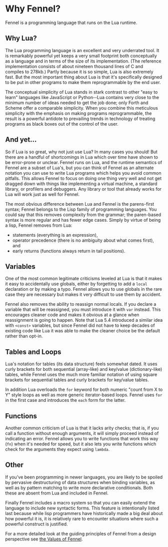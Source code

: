 # Why Fennel?

Fennel is a programming language that runs on the Lua runtime.

## Why Lua?

The Lua programming language is an excellent and very underrated tool. It is
remarkably powerful yet keeps a very small footprint both conceptually as a
language and in terms of the size of its implementation. (The reference
implementation consists of about nineteen thousand lines of C and compiles to
278kb.) Partly because it is so simple, Lua is also extremely fast. But the
most important thing about Lua is that it's specifically designed to be put
in other programs to make them reprogrammable by the end user.

The conceptual simplicity of Lua stands in stark contrast to other "easy to
learn" languages like JavaScript or Python--Lua contains very close to the
minimum number of ideas needed to get the job done; only Forth and Scheme
offer a comparable simplicity. When you combine this meticulous simplicity
with the emphasis on making programs reprogrammable, the result is a powerful
antidote to prevailing trends in technology of treating programs as black
boxes out of the control of the user.

## And yet...

So if Lua is so great, why not just use Lua? In many cases you should! But
there are a handful of shortcomings in Lua which over time have shown to be
error-prone or unclear. Fennel runs on Lua, and the runtime semantics of
Fennel are a subset of Lua's, but you can think of Fennel as an alternate
notation you can use to write Lua programs which helps you avoid common
pitfalls. This allows Fennel to focus on doing one thing very well and not get
dragged down with things like implementing a virtual machine, a standard
library, or profilers and debuggers. Any library or tool that already works
for Lua will work just as well for Fennel.

The most obvious difference between Lua and Fennel is the parens-first
syntax; Fennel belongs to the Lisp family of programming languages. You could
say that this removes complexity from the grammar; the paren-based syntax is
more regular and has fewer edge cases. Simply by virtue of being a lisp,
Fennel removes from Lua:

* statements (everything is an expression),
* operator precedence (there is no ambiguity about what comes first), and
* early returns (functions always return in tail positions).

## Variables

One of the most common legitimate criticisms leveled at Lua is that it makes
it easy to accidentally use globals, either by forgetting to add a `local`
declaration or by making a typo. Fennel allows you to use globals in the rare
case they are necessary but makes it very difficult to use them by accident.

Fennel also removes the ability to reassign normal locals. If you declare a
variable that will be reassigned, you must introduce it with `var`
instead. This encourages cleaner code and makes it obvious at a glance when
reassignment is going to happen. Note that Lua 5.4 introduced a similar idea
with `<const>` variables, but since Fennel did not have to keep decades of
existing code like Lua it was able to make the cleaner choice be the default
rather than opt-in.

## Tables and Loops

Lua's notation for tables (its data structure) feels somewhat dated. It uses
curly brackets for both sequential (array-like) and key/value
(dictionary-like) tables, while Fennel uses the much more familiar notation
of using square brackets for sequential tables and curly brackets for
key/value tables.

In addition Lua overloads the `for` keyword for both numeric "count from X to
Y" style loops as well as more generic iterator-based loops. Fennel
uses `for` in the first case and introduces the `each` form for the latter.

## Functions

Another common criticism of Lua is that it lacks arity checks; that is, if
you call a function without enough arguments, it will simply proceed instead
of indicating an error. Fennel allows you to write functions that work this
way (`fn`) when it's needed for speed, but it also lets you write functions
which check for the arguments they expect using `lambda`.

## Other

If you've been programming in newer languages, you are likely to be spoiled
by pervasive destructuring of data structures when binding variables, as well
as by pattern matching to write more declarative conditionals. Both these are
absent from Lua and included in Fennel.

Finally Fennel includes a macro system so that you can easily extend the
language to include new syntactic forms. This feature is intentionally listed
last because while lisp programmers have historically made a big deal about
how powerful it is, it is relatively rare to encounter situations where such
a powerful construct is justified.

For a more detailed look at the guiding principles of Fennel from a
design perspective see [the Values of Fennel](https://fennel-lang.org/values).
